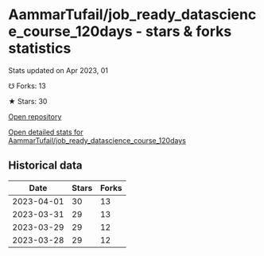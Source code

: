# AammarTufail/job_ready_datascience_course_120days - stars & forks statistics

Stats updated on Apr 2023, 01

☋ Forks: 13

★ Stars: 30

[Open repository](https://github.com/AammarTufail/job_ready_datascience_course_120days)

[Open detailed stats for AammarTufail/job_ready_datascience_course_120days](https://reviewgithub.com/rep/AammarTufail/job_ready_datascience_course_120days)

## Historical data
| Date | Stars | Forks |
|------|-------|-------|
| 2023-04-01 | 30 | 13 | 
| 2023-03-31 | 29 | 13 | 
| 2023-03-29 | 29 | 12 | 
| 2023-03-28 | 29 | 12 | 

